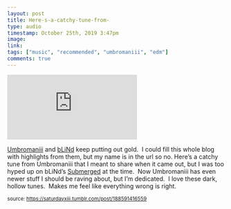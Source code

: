 ```yaml
---
layout: post
title: Here-s-a-catchy-tune-from-
type: audio
timestamp: October 25th, 2019 3:47pm
image: 
link: 
tags: ["music", "recommended", "umbromaniii", "edm"]
comments: true
---
```

<embed type="audio/mpeg" src="https://bandcamp.com/stream_redirect?enc=mp3-128&amp;track_id=2357788203&amp;ts=1572040060&amp;t=e714460b1ad3de819a0910b81fcc7972b1f61f52">
       
<a href="https://umbromaniii.bandcamp.com" target="_blank">Umbromaniii</a> and <a href="https://blindhandicap.bandcamp.com" target="_blank">bLiNd</a> keep putting out gold.  I could fill this whole blog with highlights from them, but my name is in the url so no.
Here’s a catchy tune from Umbromaniii that I meant to share when it came out, but I was too hyped up on bLiNd’s <a href="https://saturdayxiii.tumblr.com/post/186866959138/blinds-latest-album-takes-me-to-deep-dark-places" target="_blank">Submerged</a> at the time.  Now Umbromaniii has even newer stuff I should be raving about, but I’m dedicated.  I love these dark, hollow tunes.  Makes me feel like everything wrong is right.
 
  
<small>source: https://saturdayxiii.tumblr.com/post/188591416559</small>